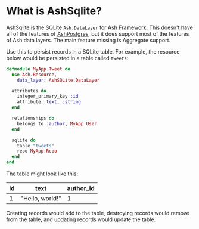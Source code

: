 # What is AshSqlite?

AshSqlite is the SQLite `Ash.DataLayer` for [Ash Framework](https://hexdocs.pm/ash). This doesn't have all of the features of [AshPostgres](https://hexdocs.pm/ash_postgres), but it does support most of the features of Ash data layers. The main feature missing is Aggregate support.

Use this to persist records in a SQLite table. For example, the resource below would be persisted in a table called `tweets`:

```elixir
defmodule MyApp.Tweet do
  use Ash.Resource,
    data_layer: AshSQLite.DataLayer

  attributes do
    integer_primary_key :id
    attribute :text, :string
  end

  relationships do
    belongs_to :author, MyApp.User
  end

  sqlite do
    table "tweets"
    repo MyApp.Repo
  end
end
```

The table might look like this:

| id  | text            | author_id |
| --- | --------------- | --------- |
| 1   | "Hello, world!" | 1         |

Creating records would add to the table, destroying records would remove from the table, and updating records would update the table.
